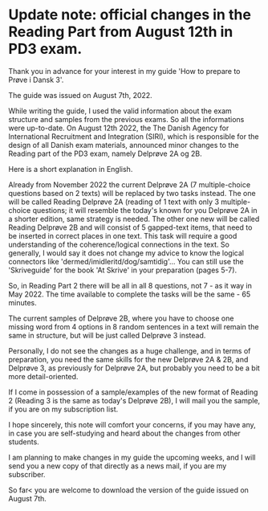 
<script async data-uid="7a1315e1ac" src="https://fantastic-artisan-8379.ck.page/7a1315e1ac/index.js"></script>
# Update note: official changes in the Reading Part from August 12th in PD3 exam.  

Thank you in advance for your interest in my guide 'How to prepare to Prøve i Dansk 3'.  

The guide was issued on August 7th, 2022. 

While writing the guide, I used the valid information about the exam structure and samples from the previous exams. So all the informations were up-to-date. On August 12th 2022, the The Danish Agency for International Recruitment and Integration (SIRI), which is responsible for the design of all Danish exam materials, announced minor changes to the Reading part of the PD3 exam, namely Delprøve 2A og 2B.

Here is a short explanation in English.

Already from November 2022 the current Delprøve 2A (7 multiple-choice questions based on 2 texts) will be replaced by two tasks instead. The one will be called Reading Delprøve 2A (reading of 1 text with only 3 multiple-choice questions; it will resemble the today's known for you Delprøve 2A in a shorter edition, same strategy is needed. The other one new will be called Reading Delprøve 2B and will consist of 5 gapped-text items, that need to be inserted in correct places in one text. This task will require a good understanding of the coherence/logical connections in the text. So generally, I would say it does not change my advice to know the logical connectors like 'dermed/imidleritd/dog/samtidig'... You can still use the 'Skriveguide' for the book 'At Skrive' in your preparation (pages 5-7).

So, in Reading Part 2 there will be all in all 8 questions, not 7 - as it way in May 2022. The time available to complete the tasks will be the same - 65 minutes.

The current samples of Delprøve 2B, where you have to choose one missing word from 4 options in 8 random sentences in a text will remain the same in structure, but will be just called Delprøve 3 instead.

Personally, I do not see the changes as a huge challenge, and in terms of preparation, you need the same skills for the new Delprøve 2A & 2B, and Delprøve 3, as previously for Delprøve 2A, but probably you need to be a bit more detail-oriented.

If I come in possession of a sample/examples of the new format of Reading 2 (Reading 3 is the same as today's Delprøve 2B), I will mail you the sample, if you are on my subscription list. 

I hope sincerely, this note will comfort your concerns, if you may have any, in case you are self-studying and heard about the changes from other students. 

I am planning to make changes in my guide the upcoming weeks, and I will send you a new copy of that directly as a news mail, if you are my subscriber.  

So far< you are welcome to download the version of the guide issued on August 7th. 
